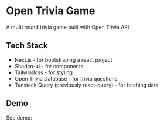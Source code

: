 # Open Trivia Game

A multi round trivia game built with Open Trivia API

## Tech Stack

- Next.js - for bootstraping a react project
- Shadcn-ui - for components
- Tailwindcss - for styling
- Open Trivia Database - for trivia questions
- Tanstack Query (previously react-query) - for fetching data

## Demo

See demo:
